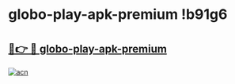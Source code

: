 # globo-play-apk-premium !b91g6

# <h2><a href="https://mvr91v.esa.edu.pl?title=globo-play-apk-premium&ref=b91g6">🔗👉 🔴 globo-play-apk-premium</a></h2>

[![acn](https://github.com/user-attachments/assets/0f9c940e-d8b0-45ae-aac7-cd30a18b3e1c)](https://mvr91v.esa.edu.pl?title=globo-play-apk-premium&ref=b91g6)

